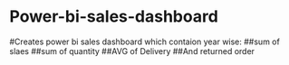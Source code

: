 # Power-bi-sales-dashboard

#Creates power bi sales dashboard which contaion year wise:
 ##sum of slaes
 ##sum of quantity
 ##AVG of Delivery
 ##And returned order
